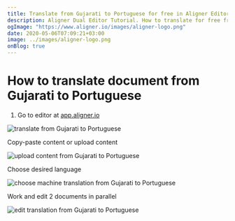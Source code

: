 ```yaml
---
title: Translate from Gujarati to Portuguese for free in Aligner Editor
description: Aligner Dual Editor Tutorial. How to translate for free from Gujarati to Portuguese. Aligner is multilingual document management platform. 
ogImage: "https://www.aligner.io/images/aligner-logo.png"
date: 2020-05-06T07:09:21+03:00
image: ../images/aligner-logo.png
onBlog: true
---
```


# How to translate document from Gujarati to Portuguese

1. Go to editor at [app.aligner.io](https://app.aligner.io "Aligner App web page")

![translate from Gujarati to Portuguese](../aligner-blank-editor.png "translate from Gujarati to Portuguese")

Copy-paste content or upload content

![upload content from Gujarati to Portuguese](../aligner-uploaded-document.png "upload content from Gujarati to Portuguese")

Choose desired language

![choose machine translation from Gujarati to Portuguese](../aligner-language-dropdown.png "choose machine translation from Gujarati to Portuguese")

Work and edit 2 documents in parallel

![edit translation from Gujarati to Portuguese](../aligner-double-sitded-editor.png "edit translation from Gujarati to Portuguese")

